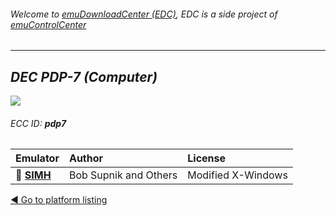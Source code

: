 ###### Welcome to [emuDownloadCenter (EDC)](https://github.com/PhoenixInteractiveNL/emuDownloadCenter/wiki/), EDC is a side project of [emuControlCenter](https://github.com/PhoenixInteractiveNL/emuControlCenter/wiki/)
***
## _DEC PDP-7 (Computer)_
![](https://raw.githubusercontent.com/wiki/PhoenixInteractiveNL/emuDownloadCenter/images_platform/ecc_pdp7_teaser.png)
###### ECC ID: **pdp7**

| Emulator   | Author      | License     |
|:-----------|:------------|:------------|
| :file_folder: [**SIMH**](https://github.com/PhoenixInteractiveNL/emuDownloadCenter/wiki/Emulator-simh#menu) | Bob Supnik and Others | Modified X-Windows |

[:arrow_backward: Go to platform listing](https://github.com/PhoenixInteractiveNL/emuDownloadCenter/wiki/EDC-Platform-List)
